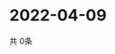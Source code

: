 # 2022-04-09
  共 0条

  <!-- BEGIN -->
  <!-- 最后更新时间Sat Apr 09 2022 20:06:50 GMT+0000 (Coordinated Universal Time) -->
  
  <!-- END -->
  
  